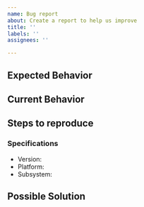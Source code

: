 ```yaml
---
name: Bug report
about: Create a report to help us improve
title: ''
labels: ''
assignees: ''

---
```


## Expected Behavior 

## Current Behavior

## Steps to reproduce

### Specifications

- Version:
- Platform:
- Subsystem:

## Possible Solution